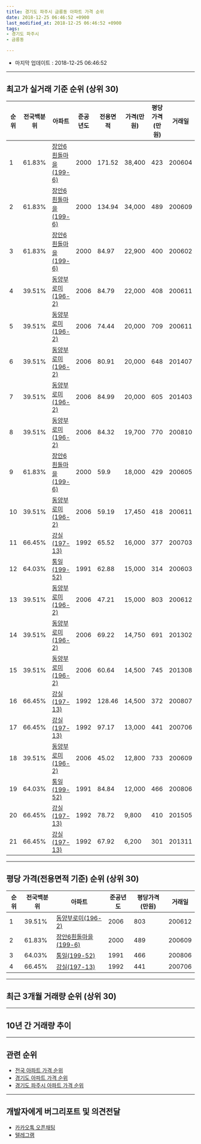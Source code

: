 ```yaml
---
title: 경기도 파주시 금릉동 아파트 가격 순위
date: 2018-12-25 06:46:52 +0900
last_modified_at: 2018-12-25 06:46:52 +0900
tags:
- 경기도 파주시
- 금릉동

---
```


* 마지막 업데이트 : 2018-12-25 06:46:52

---

## 최고가 실거래 기준 순위 (상위 30)


|순위|전국백분위|아파트|준공년도|전용면적|가격(만원)|평당가격(만원)|거래일|
|---|---|---|---|---|---|---|---|
|1|61.83%|[장안6흰돌마을(199-6)](https://search.naver.com/search.naver?query=%EA%B2%BD%EA%B8%B0%EB%8F%84+%ED%8C%8C%EC%A3%BC%EC%8B%9C+%EA%B8%88%EB%A6%89%EB%8F%99+%EC%9E%A5%EC%95%886%ED%9D%B0%EB%8F%8C%EB%A7%88%EC%9D%84%28199-6%29)|2000|171.52|38,400|423|200604|
|2|61.83%|[장안6흰돌마을(199-6)](https://search.naver.com/search.naver?query=%EA%B2%BD%EA%B8%B0%EB%8F%84+%ED%8C%8C%EC%A3%BC%EC%8B%9C+%EA%B8%88%EB%A6%89%EB%8F%99+%EC%9E%A5%EC%95%886%ED%9D%B0%EB%8F%8C%EB%A7%88%EC%9D%84%28199-6%29)|2000|134.94|34,000|489|200609|
|3|61.83%|[장안6흰돌마을(199-6)](https://search.naver.com/search.naver?query=%EA%B2%BD%EA%B8%B0%EB%8F%84+%ED%8C%8C%EC%A3%BC%EC%8B%9C+%EA%B8%88%EB%A6%89%EB%8F%99+%EC%9E%A5%EC%95%886%ED%9D%B0%EB%8F%8C%EB%A7%88%EC%9D%84%28199-6%29)|2000|84.97|22,900|400|200602|
|4|39.51%|[동양부로미(196-2)](https://search.naver.com/search.naver?query=%EA%B2%BD%EA%B8%B0%EB%8F%84+%ED%8C%8C%EC%A3%BC%EC%8B%9C+%EA%B8%88%EB%A6%89%EB%8F%99+%EB%8F%99%EC%96%91%EB%B6%80%EB%A1%9C%EB%AF%B8%28196-2%29)|2006|84.79|22,000|408|200611|
|5|39.51%|[동양부로미(196-2)](https://search.naver.com/search.naver?query=%EA%B2%BD%EA%B8%B0%EB%8F%84+%ED%8C%8C%EC%A3%BC%EC%8B%9C+%EA%B8%88%EB%A6%89%EB%8F%99+%EB%8F%99%EC%96%91%EB%B6%80%EB%A1%9C%EB%AF%B8%28196-2%29)|2006|74.44|20,000|709|200611|
|6|39.51%|[동양부로미(196-2)](https://search.naver.com/search.naver?query=%EA%B2%BD%EA%B8%B0%EB%8F%84+%ED%8C%8C%EC%A3%BC%EC%8B%9C+%EA%B8%88%EB%A6%89%EB%8F%99+%EB%8F%99%EC%96%91%EB%B6%80%EB%A1%9C%EB%AF%B8%28196-2%29)|2006|80.91|20,000|648|201407|
|7|39.51%|[동양부로미(196-2)](https://search.naver.com/search.naver?query=%EA%B2%BD%EA%B8%B0%EB%8F%84+%ED%8C%8C%EC%A3%BC%EC%8B%9C+%EA%B8%88%EB%A6%89%EB%8F%99+%EB%8F%99%EC%96%91%EB%B6%80%EB%A1%9C%EB%AF%B8%28196-2%29)|2006|84.99|20,000|605|201403|
|8|39.51%|[동양부로미(196-2)](https://search.naver.com/search.naver?query=%EA%B2%BD%EA%B8%B0%EB%8F%84+%ED%8C%8C%EC%A3%BC%EC%8B%9C+%EA%B8%88%EB%A6%89%EB%8F%99+%EB%8F%99%EC%96%91%EB%B6%80%EB%A1%9C%EB%AF%B8%28196-2%29)|2006|84.32|19,700|770|200810|
|9|61.83%|[장안6흰돌마을(199-6)](https://search.naver.com/search.naver?query=%EA%B2%BD%EA%B8%B0%EB%8F%84+%ED%8C%8C%EC%A3%BC%EC%8B%9C+%EA%B8%88%EB%A6%89%EB%8F%99+%EC%9E%A5%EC%95%886%ED%9D%B0%EB%8F%8C%EB%A7%88%EC%9D%84%28199-6%29)|2000|59.9|18,000|429|200605|
|10|39.51%|[동양부로미(196-2)](https://search.naver.com/search.naver?query=%EA%B2%BD%EA%B8%B0%EB%8F%84+%ED%8C%8C%EC%A3%BC%EC%8B%9C+%EA%B8%88%EB%A6%89%EB%8F%99+%EB%8F%99%EC%96%91%EB%B6%80%EB%A1%9C%EB%AF%B8%28196-2%29)|2006|59.19|17,450|418|200611|
|11|66.45%|[강실(197-13)](https://search.naver.com/search.naver?query=%EA%B2%BD%EA%B8%B0%EB%8F%84+%ED%8C%8C%EC%A3%BC%EC%8B%9C+%EA%B8%88%EB%A6%89%EB%8F%99+%EA%B0%95%EC%8B%A4%28197-13%29)|1992|65.52|16,000|377|200703|
|12|64.03%|[통일(199-52)](https://search.naver.com/search.naver?query=%EA%B2%BD%EA%B8%B0%EB%8F%84+%ED%8C%8C%EC%A3%BC%EC%8B%9C+%EA%B8%88%EB%A6%89%EB%8F%99+%ED%86%B5%EC%9D%BC%28199-52%29)|1991|62.88|15,000|314|200603|
|13|39.51%|[동양부로미(196-2)](https://search.naver.com/search.naver?query=%EA%B2%BD%EA%B8%B0%EB%8F%84+%ED%8C%8C%EC%A3%BC%EC%8B%9C+%EA%B8%88%EB%A6%89%EB%8F%99+%EB%8F%99%EC%96%91%EB%B6%80%EB%A1%9C%EB%AF%B8%28196-2%29)|2006|47.21|15,000|803|200612|
|14|39.51%|[동양부로미(196-2)](https://search.naver.com/search.naver?query=%EA%B2%BD%EA%B8%B0%EB%8F%84+%ED%8C%8C%EC%A3%BC%EC%8B%9C+%EA%B8%88%EB%A6%89%EB%8F%99+%EB%8F%99%EC%96%91%EB%B6%80%EB%A1%9C%EB%AF%B8%28196-2%29)|2006|69.22|14,750|691|201302|
|15|39.51%|[동양부로미(196-2)](https://search.naver.com/search.naver?query=%EA%B2%BD%EA%B8%B0%EB%8F%84+%ED%8C%8C%EC%A3%BC%EC%8B%9C+%EA%B8%88%EB%A6%89%EB%8F%99+%EB%8F%99%EC%96%91%EB%B6%80%EB%A1%9C%EB%AF%B8%28196-2%29)|2006|60.64|14,500|745|201308|
|16|66.45%|[강실(197-13)](https://search.naver.com/search.naver?query=%EA%B2%BD%EA%B8%B0%EB%8F%84+%ED%8C%8C%EC%A3%BC%EC%8B%9C+%EA%B8%88%EB%A6%89%EB%8F%99+%EA%B0%95%EC%8B%A4%28197-13%29)|1992|128.46|14,500|372|200807|
|17|66.45%|[강실(197-13)](https://search.naver.com/search.naver?query=%EA%B2%BD%EA%B8%B0%EB%8F%84+%ED%8C%8C%EC%A3%BC%EC%8B%9C+%EA%B8%88%EB%A6%89%EB%8F%99+%EA%B0%95%EC%8B%A4%28197-13%29)|1992|97.17|13,000|441|200706|
|18|39.51%|[동양부로미(196-2)](https://search.naver.com/search.naver?query=%EA%B2%BD%EA%B8%B0%EB%8F%84+%ED%8C%8C%EC%A3%BC%EC%8B%9C+%EA%B8%88%EB%A6%89%EB%8F%99+%EB%8F%99%EC%96%91%EB%B6%80%EB%A1%9C%EB%AF%B8%28196-2%29)|2006|45.02|12,800|733|200609|
|19|64.03%|[통일(199-52)](https://search.naver.com/search.naver?query=%EA%B2%BD%EA%B8%B0%EB%8F%84+%ED%8C%8C%EC%A3%BC%EC%8B%9C+%EA%B8%88%EB%A6%89%EB%8F%99+%ED%86%B5%EC%9D%BC%28199-52%29)|1991|84.84|12,000|466|200806|
|20|66.45%|[강실(197-13)](https://search.naver.com/search.naver?query=%EA%B2%BD%EA%B8%B0%EB%8F%84+%ED%8C%8C%EC%A3%BC%EC%8B%9C+%EA%B8%88%EB%A6%89%EB%8F%99+%EA%B0%95%EC%8B%A4%28197-13%29)|1992|78.72|9,800|410|201505|
|21|66.45%|[강실(197-13)](https://search.naver.com/search.naver?query=%EA%B2%BD%EA%B8%B0%EB%8F%84+%ED%8C%8C%EC%A3%BC%EC%8B%9C+%EA%B8%88%EB%A6%89%EB%8F%99+%EA%B0%95%EC%8B%A4%28197-13%29)|1992|67.92|6,200|301|201311|


---

## 평당 가격(전용면적 기준) 순위 (상위 30)


|순위|전국백분위|아파트|준공년도|평당가격(만원)|거래일|
|---|---|---|---|---|---|
|1|39.51%|[동양부로미(196-2)](https://search.naver.com/search.naver?query=%EA%B2%BD%EA%B8%B0%EB%8F%84+%ED%8C%8C%EC%A3%BC%EC%8B%9C+%EA%B8%88%EB%A6%89%EB%8F%99+%EB%8F%99%EC%96%91%EB%B6%80%EB%A1%9C%EB%AF%B8%28196-2%29)|2006|803|200612|
|2|61.83%|[장안6흰돌마을(199-6)](https://search.naver.com/search.naver?query=%EA%B2%BD%EA%B8%B0%EB%8F%84+%ED%8C%8C%EC%A3%BC%EC%8B%9C+%EA%B8%88%EB%A6%89%EB%8F%99+%EC%9E%A5%EC%95%886%ED%9D%B0%EB%8F%8C%EB%A7%88%EC%9D%84%28199-6%29)|2000|489|200609|
|3|64.03%|[통일(199-52)](https://search.naver.com/search.naver?query=%EA%B2%BD%EA%B8%B0%EB%8F%84+%ED%8C%8C%EC%A3%BC%EC%8B%9C+%EA%B8%88%EB%A6%89%EB%8F%99+%ED%86%B5%EC%9D%BC%28199-52%29)|1991|466|200806|
|4|66.45%|[강실(197-13)](https://search.naver.com/search.naver?query=%EA%B2%BD%EA%B8%B0%EB%8F%84+%ED%8C%8C%EC%A3%BC%EC%8B%9C+%EA%B8%88%EB%A6%89%EB%8F%99+%EA%B0%95%EC%8B%A4%28197-13%29)|1992|441|200706|


---

## 최근 3개월 거래량 순위 (상위 30)


<div style="width:100%;">
    <canvas id="deal_count_ranking" height="250"></canvas>
</div>


<script>
new Chart(document.getElementById("deal_count_ranking"), {
    type: 'horizontalBar',
    data: {
        labels: ['장안6흰돌마을(199-6)', '동양부로미(196-2)'],
        datasets: [{
            label: '실거래 수',
            data: [2, 1],
            borderColor: "rgba(255, 0, 128, 1)",
            backgroundColor: "rgba(255, 0, 128, 0.5)",
            fill: false,
        }]
    },
    options: {
        responsive: true,
        title: {
            display: true,
            text: '최근 3개월 거래량 순위'
        },
        tooltips: {
            mode: 'index',
            intersect: false,
            callbacks: {
                title: function(tooltipItems, data) {
                    return "실거래 수:";
                },
                label: function(tooltipItem, data) {
                    return data.labels[tooltipItem.index] + ": " + tooltipItem.xLabel;
                }
            }
        },
        hover: {
            mode: 'nearest',
            intersect: true
        },
        scales: {
            xAxes: [{
                display: true,
                scaleLabel: {
                    display: true,
                    labelString: '실거래 수'
                },
                ticks: {
                    suggestedMin: 0,
                }
            }],
            yAxes: [{
                display: true,
                ticks: {
                    autoSkip: false,
                    callback: function(value, index, values) {
                        if (value.length > 15)
                            return value.substr(0, 13) + "...";
                        else
                            return value;
                    }
                },
                scaleLabel: {
                    display: false,
                }
            }]
        }
    }
});

</script>


---

## 10년 간 거래량 추이


<div style="width:100%;">
    <canvas id="deal_progress" height="250"></canvas>
</div>

<script>
new Chart(document.getElementById("deal_progress"), {
    type: 'line',
    data: {
        labels: ['200812','200901','200902','200903','200904','200905','200906','200907','200908','200909','200910','200911','200912','201001','201002','201003','201004','201005','201006','201007','201008','201009','201010','201011','201012','201101','201102','201103','201104','201105','201106','201107','201108','201109','201110','201111','201112','201201','201202','201203','201204','201205','201206','201207','201208','201209','201210','201211','201212','201301','201302','201303','201304','201305','201306','201307','201308','201309','201310','201311','201312','201401','201402','201403','201404','201405','201406','201407','201408','201409','201410','201411','201412','201501','201502','201503','201504','201505','201506','201507','201508','201509','201510','201511','201512','201601','201602','201603','201604','201605','201606','201607','201608','201609','201610','201611','201612','201701','201702','201703','201704','201705','201706','201707','201708','201709','201710','201711','201712','201801','201802','201803','201804','201805','201806','201807','201808','201809','201810','201811','201812'],
        datasets: [{
            label: '실거래 수',
            pointRadius: 1,
            data: [2, 1, 3, 1, 5, 4, 3, 5, 2, 4, 2, 2, 0, 4, 2, 1, 4, 1, 1, 1, 0, 1, 2, 1, 2, 2, 2, 7, 8, 3, 3, 3, 3, 3, 2, 3, 0, 1, 2, 2, 3, 1, 1, 2, 2, 5, 2, 3, 2, 3, 4, 2, 3, 3, 5, 2, 3, 4, 7, 3, 4, 7, 2, 7, 3, 2, 4, 2, 2, 0, 2, 5, 8, 2, 7, 11, 4, 6, 9, 5, 8, 4, 4, 1, 1, 4, 5, 4, 6, 3, 9, 2, 5, 6, 4, 1, 3, 1, 5, 3, 8, 3, 6, 5, 7, 3, 1, 4, 2, 3, 0, 5, 2, 6, 1, 3, 1, 1, 2, 1, 0],
            borderColor: "rgba(255, 201, 14, 1)",
            backgroundColor: "rgba(255, 201, 14, 0.5)",
            fill: true,
        }]
    },
    options: {
        responsive: true,
        title: {
            display: true,
            text: '10년간 거래량 추이'
        },
        tooltips: {
            mode: 'index',
            intersect: false,
        },
        hover: {
            mode: 'nearest',
            intersect: true
        },
        scales: {
            xAxes: [{
                display: true,
                scaleLabel: {
                    display: true,
                    labelString: '년/월'
                }
            }],
            yAxes: [{
                display: true,
                ticks: {
                    suggestedMin: 0,
                },
                scaleLabel: {
                    display: true,
                    labelString: '실거래 수'
                }
            }]
        }
    }
});

</script>


---

## 관련 순위

- [전국 아파트 가격 순위](https://inasie.github.io/apt-ranking/전국)
- [경기도 아파트 가격 순위](https://inasie.github.io/apt-ranking/경기도)
- [경기도 파주시 아파트 가격 순위](https://inasie.github.io/apt-ranking/경기도-파주시)


---

## 개발자에게 버그리포트 및 의견전달

- [카카오톡 오픈채팅](https://open.kakao.com/o/gLJUAP4)
- [텔레그램](https://t.me/inasie)

